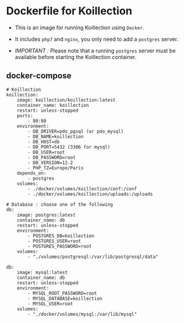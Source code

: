 # Dockerfile for Koillection

- This is an image for running Koillection using `Docker`.

- It includes `php7` and `nginx`, you only need to add a `postgres` server.

- *IMPORTANT :* Please note that a running `postgres` server must be available before starting the Koillection container. 

## docker-compose
    # Koillection
    koillection:
        image: koillection/koillection:latest
        container_name: koillection
        restart: unless-stopped
        ports:
            - 80:80
        environment:
            - DB_DRIVER=pdo_pgsql (or pdo_mysql)
            - DB_NAME=koillection
            - DB_HOST=db
            - DB_PORT=5432 (3306 for mysql)
            - DB_USER=root
            - DB_PASSWORD=root
            - DB_VERSION=12.2
            - PHP_TZ=Europe/Paris
        depends_on:
            - postgres
        volumes:
            - ./docker/volumes/koillection/conf:/conf
            - ./docker/volumes/koillection/uploads:/uploads
    
    # Database : choose one of the following
    db:
        image: postgres:latest
        container_name: db
        restart: unless-stopped
        environment:
            - POSTGRES_DB=koillection
            - POSTGRES_USER=root
            - POSTGRES_PASSWORD=root
        volumes:
            - "./volumes/postgresql:/var/lib/postgresql/data"
    
    db:
        image: mysql:latest
        container_name: db       
        restart: unless-stopped 
        environment:
            - MYSQL_ROOT_PASSWORD=root
            - MYSQL_DATABASE=koillection
            - MYSQL_USER=root
        volumes:
            - "./docker/volumes/mysql:/var/lib/mysql"